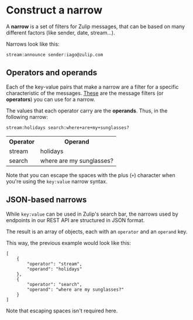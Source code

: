 # Construct a narrow

A **narrow** is a set of filters for Zulip messages, that can be based on many
different factors (like sender, date, stream...).

Narrows look like this:

```
stream:announce sender:iago@zulip.com
```

## Operators and operands

Each of the key-value pairs that make a narrow are a filter for a specific
characteristic of the messages.
[These](/help/search-for-messages#search-operators) are the message filters (or
**operators**) you can use for a narrow.

The values that each operator carry are the **operands**. Thus, in the
following narrow:

```
stream:holidays search:where+are+my+sunglasses?
```

<table>
    <tr>
        <th>Operator</th>
        <th>Operand</th>
    </tr>
    <tr>
        <td>stream</td>
        <td>holidays</td>
    </tr>
    <tr>
        <td>search</td>
        <td>where are my sunglasses?</td>
    </tr>
</table>

Note that you can escape the spaces with the plus (`+`) character when you're
using the `key:value` narrow syntax.

## JSON-based narrows

While `key:value` can be used in Zulip's search bar, the narrows used by
endpoints in our REST API are structured in JSON format.

The result is an array of objects, each with an `operator` and an `operand`
key.

This way, the previous example would look like this:

```
[
    {
        "operator": "stream",
        "operand": "holidays"
    },
    {
        "operator": "search",
        "operand": "where are my sunglasses?"
    }
]
```

Note that escaping spaces isn't required here.
